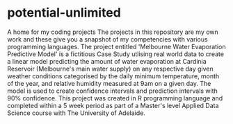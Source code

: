 # potential-unlimited
A home for my coding projects 
The projects in this repository are my own work and these give you a snapshot of my competencies with various programming languages. 
The project entitled 'Melbourne Water Evaporation Predictive Model' is a fictitious Case Study utlising real world data to create a linear model predicting the amount of water evaporation at Cardinia Reservoir (Melbourne's main water supply) on any respective day given weather conditions categorised by the daily minimum temperature, month of the year, and relative humidity measured at 9am on a given day. The model is used to create confidence intervals and prediction intervals with 90% confidence. This project was created in R programming language and completed within a 5 week period as part of a Master's level Applied Data Science course with The University of Adelaide.
